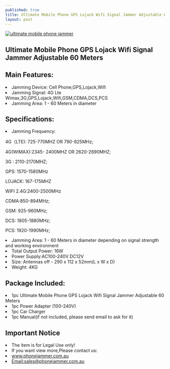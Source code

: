 ```yaml
---
published: true
title: Ultimate Mobile Phone GPS Lojack Wifi Signal Jammer Adjustable 60 Meters
layout: post
---
```

 <div class="product-tabs-content" id="product_tabs_description_contents">
 <a href="http://www.phonejammer.com.au/ultimate-mobile-phone-gps-lojack-wifi-signal-jammer-adjustable-60-meters-p-59.html"><img src="http://www.phonejammer.com.au/images/jammera/au4gjammer150629057_04.jpg"  alt="ultimate mobile phone jammer"/></a>
          <div class="std"> <h2>Ultimate Mobile Phone GPS Lojack Wifi Signal Jammer Adjustable 60 Meters</h2><h2>Main Features:</h2><li>Jamming Device: Cell Phone,GPS,Lojack,Wifi</li><li>Jamming Signal: 4G Lte Wimax,3G,GPS,Lojack,Wifi,GSM,CDMA,DCS,PCS</li><li>Jamming Area: 1 - 60 Meters in diameter</li><h2>Specifications:</h2><li>Jamming Frequency:<p>4G（LTE): 725-770MHZ  OR 790-825MHz;</p><p>4G(WIMAX):2345- 2400MHZ OR 2620-2690MHZ;</p><p>3G : 2110-2170MHZ;</p><p>GPS: 1570-1580MHz</p><p>LOJACK: 167-175MHZ</p><p>WIFI 2.4G:2400-2500MHz</p><p>CDMA:850-894MHz;</p> <p>GSM: 925-960MHz;</p><p>DCS: 1805-1880MHz;</p><p>PCS: 1920-1990MHz;</p></li><li>Jamming Area: 1 - 60 Meters in diameter depending on signal strength and working environment</li><li>Total Output Power: 16W</li><li>Power Supply:AC100-240V  DC12V</li><li>Size: Antennas off - 290 x 112 x 52mm(L x W x D)</li><li>Weight: 4KG</li><h2>Package Included:</h2><li>1pc Ultimate Mobile Phone GPS Lojack Wifi Signal Jammer Adjustable 60 Meters</li><li>1pc Power Adapter (100-240V)</li><li>1pc Car Charger</li><li>1pc Manual(if not included, please send email to ask for it)</li><h2>Important Notice</h2><li>The item is for Legal Use only!</li><!--html--> </div>

<li>If you want view more,Please contact us:</li>
<li><a href=""""www.phonejammer.com.au""""  title=""""www.phonejammer.com.au"""" style=""""font-size:18px; font-weight:bold; color:#F00;"""">www.phonejammer.com.au</a></li>
<li><a href=""""Mailto:sales@phonejammer.com.au"""" style=""""font-size:18px; font-weight:bold; color:#F00;"""">Email:sales@phonejammer.com.au</a></li>
